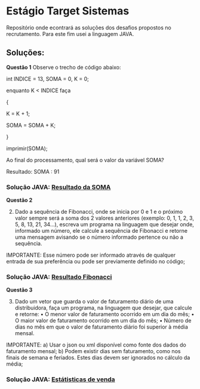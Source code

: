 # Estágio Target Sistemas

Repositório onde econtrará as soluções dos desafios propostos no recrutamento.
Para este fim usei a linguagem JAVA.

## Soluções:

**Questão 1**
Observe o trecho de código abaixo:

int INDICE = 13, SOMA = 0, K = 0;

enquanto K < INDICE faça

{

K = K + 1;

SOMA = SOMA + K;

}

imprimir(SOMA);

Ao final do processamento, qual será o valor da variável SOMA?

Resultado: SOMA : 91

### Solução JAVA: [Resultado da SOMA](https://github.com/Rene-Antunes/estagio-target-sistemas/blob/main/estagio-target/src/main/java/Questao_1.java)

**Questão 2**

2) Dado a sequência de Fibonacci, onde se inicia por 0 e 1 e o próximo valor sempre será a soma dos 2 valores anteriores (exemplo: 0, 1, 1, 2, 3, 5, 8, 13, 21, 34...), escreva um programa na linguagem que desejar onde, informado um número, ele calcule a sequência de Fibonacci e retorne uma mensagem avisando se o número informado pertence ou não a sequência.

IMPORTANTE:
Esse número pode ser informado através de qualquer entrada de sua preferência ou pode ser previamente definido no código;

### Solução JAVA: [Resultado Fibonacci](https://github.com/Rene-Antunes/estagio-target-sistemas/blob/main/estagio-target/src/main/java/Questao_2.java)

**Questão 3**

3) Dado um vetor que guarda o valor de faturamento diário de uma distribuidora, faça um programa, na linguagem que desejar, que calcule e retorne:
• O menor valor de faturamento ocorrido em um dia do mês;
• O maior valor de faturamento ocorrido em um dia do mês;
• Número de dias no mês em que o valor de faturamento diário foi superior à média mensal.

IMPORTANTE:
a) Usar o json ou xml disponível como fonte dos dados do faturamento mensal;
b) Podem existir dias sem faturamento, como nos finais de semana e feriados. Estes dias devem ser ignorados no cálculo da média;

### Solução JAVA: [Estátisticas de venda](https://github.com/Rene-Antunes/estagio-target-sistemas/blob/main/estagio-target/src/main/java/Questao_3.java)




